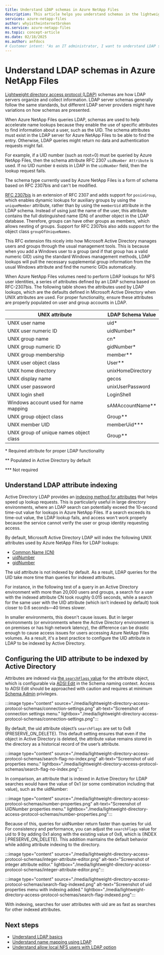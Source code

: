 ```yaml
---
title: Understand LDAP schemas in Azure NetApp Files
description: This article helps you understand schemas in the lightweight directory access protocol (LDAP).
services: azure-netapp-files
author: whyistheinternetbroken
ms.service: azure-netapp-files
ms.topic: concept-article
ms.date: 02/18/2025
ms.author: anfdocs
# Customer intent: "As an IT administrator, I want to understand LDAP schemas in Azure NetApp Files, so that I can effectively configure and optimize LDAP queries for user identity verification and access management."
---
```


# Understand LDAP schemas in Azure NetApp Files

[Lightweight directory access protocol (LDAP)](lightweight-directory-access-protocol.md) schemas are how LDAP servers organize and collect information. LDAP server schemas generally follow the same standards, but different LDAP server providers might have variations on how schemas are presented. 

When Azure NetApp Files queries LDAP, schemas are used to help accelerate name lookups because they enable the use of specific attributes to find information about a user, such as the UID. The schema attributes must exist in the LDAP server for Azure NetApp Files to be able to find the entry. Otherwise, LDAP queries might return no data and authentication requests might fail.

For example, if a UID number (such as root=0) must be queried by Azure NetApp Files, then the schema attribute RFC 2307 `uidNumber Attribute` is used. If no UID number `0` exists in LDAP in the `uidNumber` field, then the lookup request fails.

The schema type currently used by Azure NetApp Files is a form of schema based on RFC 2307bis and can't be modified.

[RFC 2307bis](https://tools.ietf.org/html/draft-howard-rfc2307bis-02) is an extension of RFC 2307 and adds support for `posixGroup`, which enables dynamic lookups for auxiliary groups by using the `uniqueMember` attribute, rather than by using the `memberUid` attribute in the LDAP schema. Instead of using just the name of the user, this attribute contains the full distinguished name (DN) of another object in the LDAP database. Therefore, groups can have other groups as members, which allows nesting of groups. Support for RFC 2307bis also adds support for the object class `groupOfUniqueNames`.

This RFC extension fits nicely into how Microsoft Active Directory manages users and groups through the usual management tools. This is because when you add a Windows user to a group (and if that group has a valid numeric GID) using the standard Windows management methods, LDAP lookups will pull the necessary supplemental group information from the usual Windows attribute and find the numeric GIDs automatically.

When Azure NetApp Files volumes need to perform LDAP lookups for NFS user identities, a series of attributes defined by an LDAP schema based on RFC-2307bis. The following table shows the attributes used by LDAP lookups, which are the defaults defined in Microsoft Active Directory when UNIX attributes are used. For proper functionality, ensure these attributes are properly populated on user and group accounts in LDAP.

| UNIX attribute | LDAP Schema Value | 
| - | - |
| UNIX user name | uid* |
| UNIX user numeric ID | uidNumber* |
| UNIX group name | cn* |
| UNIX group numeric ID | gidNumber* |
| UNIX group membership | member** |
| UNIX user object class | User** |
| UNIX home directory | unixHomeDirectory |
| UNIX display name | gecos |
| UNIX user password | unixUserPassword |
| UNIX login shell | LoginShell |
| Windows account used for name mapping | sAMAccountName** |
| UNIX group object class | Group** |
| UNIX member UID | memberUid*** |
| UNIX group of unique names object class| Group** |


\* Required attribute for proper LDAP functionality

\** Populated in Active Directory by default

\*** Not required

## Understand LDAP attribute indexing

Active Directory LDAP provides an [indexing method for attributes](/windows/win32/adschema/attributes-indexed) that helps speed up lookup requests. This is particularly useful in large directory environments, where an LDAP search can potentially exceed the 10-second time-out value for lookups in Azure NetApp Files. If a search exceeds its time-out value, the LDAP lookup fails, and access won't work properly because the service cannot verify the user or group identity requesting access.

By default, Microsoft Active Directory LDAP will index the following UNIX attributes used by Azure NetApp Files for LDAP lookups:

- [Common Name (CN)](/windows/win32/adschema/a-cn)
- [uidNumber](/windows/win32/adschema/a-uidnumber)
- [gidNumber](/windows/win32/adschema/a-gidnumber)

The uid attribute is not indexed by default. As a result, LDAP queries for the UID take more time than queries for indexed attributes. 

For instance, in the following test of a query in an Active Directory environment with more than 20,000 users and groups, a search for a user with the indexed attribute CN took roughly 0.015 seconds, while a search for the same user with the UID attribute (which isn’t indexed by default) took closer to 0.6 seconds—40 times slower.

In smaller environments, this doesn't cause issues. But in larger environments (or environments where the Active Directory environment is on premises or has high network latency), the difference can be drastic enough to cause access issues for users accessing Azure NetApp Files volumes. As a result, it's a best practice to configure the UID attribute in LDAP to be indexed by Active Directory.

## Configuring the UID attribute to be indexed by Active Directory

Attributes are indexed via [the `searchFlags` value](/openspecs/windows_protocols/ms-adts/7c1cdf82-1ecc-4834-827e-d26ff95fb207) for the attribute object, which is configurable via [ADSI Edit](/windows/win32/adsi/about-adsi) in the Schema naming context. Access to ADSI Edit should be approached with caution and requires at minimum [Schema Admin](/services-hub/unified/health/remediation-steps-ad/remove-all-members-from-the-schema-admins-group-unless-you-are-actively-changing-the-schema) privileges. 

:::image type="content" source="./media/lightweight-directory-access-protocol-schemas/connection-settings.png" alt-text="Screenshot of connection settings menu." lightbox="./media/lightweight-directory-access-protocol-schemas/connection-settings.png":::

By default, the uid attribute object’s `searchFlags` are set to 0x8 (PRESERVE_ON_DELETE). This default setting ensures that even if the object in Active Directory is deleted, the attribute value remains stored in the directory as a historical record of the user’s attribute.

:::image type="content" source="./media/lightweight-directory-access-protocol-schemas/search-flag-no-index.png" alt-text="Screenshot of uid properties menu." lightbox="./media/lightweight-directory-access-protocol-schemas/search-flag-no-index.png":::

In comparison, an attribute that is indexed in Active Directory for LDAP searches would have the value of 0x1 (or some combination including that value), such as the uidNumber:

:::image type="content" source="./media/lightweight-directory-access-protocol-schemas/number-properties.png" alt-text="Screenshot of UiDNumber properties menu." lightbox="./media/lightweight-directory-access-protocol-schemas/number-properties.png":::

Because of this, queries for uidNumber return faster than queries for uid. For consistency and performance, you can adjust the `searchFlags` value for uid to 9 by adding 0x1 along with the existing value of 0x8, which is (INDEX | PRESERVE_ON_DELETE). This addition maintains the default behavior while adding attribute indexing to the directory.

:::image type="content" source="./media/lightweight-directory-access-protocol-schemas/integer-attribute-editor.png" alt-text="Screenshot of integer attribute editor." lightbox="./media/lightweight-directory-access-protocol-schemas/integer-attribute-editor.png":::

:::image type="content" source="./media/lightweight-directory-access-protocol-schemas/search-flag-indexed.png" alt-text="Screenshot of uid properties menu with indexing added." lightbox="./media/lightweight-directory-access-protocol-schemas/search-flag-indexed.png":::

With indexing, searches for user attributes with uid are as fast as searches for other indexed attributes.

## Next steps

- [Understand LDAP basics](lightweight-directory-access-protocol.md)
- [Understand name mapping using LDAP](lightweight-directory-access-protocol-name-mapping.md)
- [Understand allow local NFS users with LDAP option](lightweight-directory-access-protocol-local-users.md)
